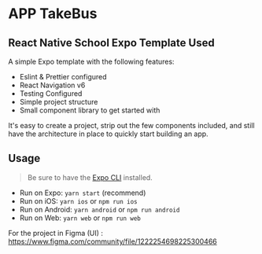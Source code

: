 # APP TakeBus

## React Native School Expo Template Used

A simple Expo template with the following features:

- Eslint & Prettier configured
- React Navigation v6
- Testing Configured
- Simple project structure
- Small component library to get started with

It's easy to create a project, strip out the few components included, and still have the architecture in place to quickly start building an app.

## Usage

> Be sure to have the [Expo CLI](https://docs.expo.io/workflow/expo-cli/) installed.

- Run on Expo: `yarn start` (recommend)
- Run on iOS: `yarn ios` or `npm run ios`
- Run on Android: `yarn android` or `npm run android`
- Run on Web: `yarn web` or `npm run web`

For the project in Figma (UI) : https://www.figma.com/community/file/1222254698225300466
